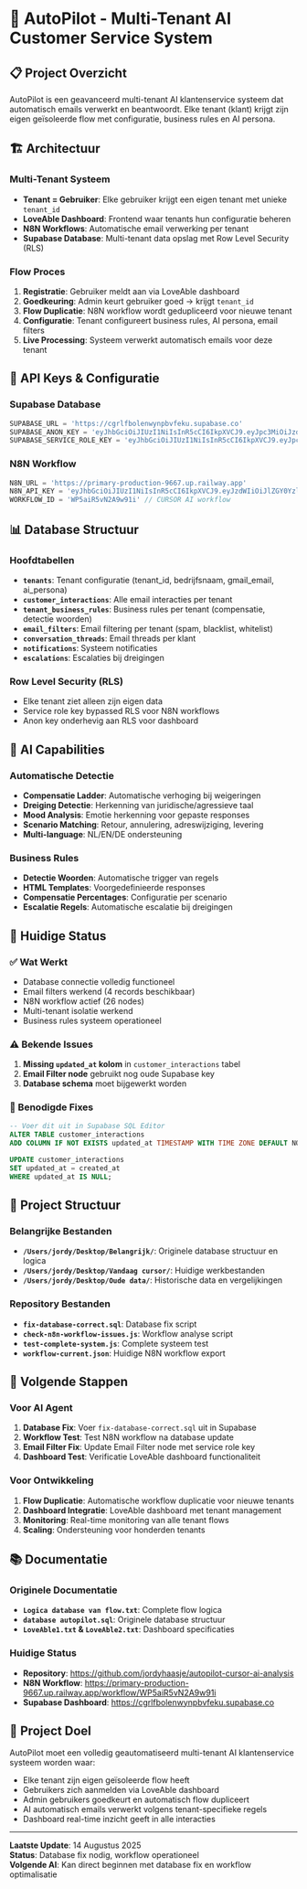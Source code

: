 # 🚀 AutoPilot - Multi-Tenant AI Customer Service System

## 📋 Project Overzicht

AutoPilot is een geavanceerd multi-tenant AI klantenservice systeem dat automatisch emails verwerkt en beantwoordt. Elke tenant (klant) krijgt zijn eigen geïsoleerde flow met configuratie, business rules en AI persona.

## 🏗️ Architectuur

### **Multi-Tenant Systeem**
- **Tenant = Gebruiker**: Elke gebruiker krijgt een eigen tenant met unieke `tenant_id`
- **LoveAble Dashboard**: Frontend waar tenants hun configuratie beheren
- **N8N Workflows**: Automatische email verwerking per tenant
- **Supabase Database**: Multi-tenant data opslag met Row Level Security (RLS)

### **Flow Proces**
1. **Registratie**: Gebruiker meldt aan via LoveAble dashboard
2. **Goedkeuring**: Admin keurt gebruiker goed → krijgt `tenant_id`
3. **Flow Duplicatie**: N8N workflow wordt gedupliceerd voor nieuwe tenant
4. **Configuratie**: Tenant configureert business rules, AI persona, email filters
5. **Live Processing**: Systeem verwerkt automatisch emails voor deze tenant

## 🔑 API Keys & Configuratie

### **Supabase Database**
```javascript
SUPABASE_URL = 'https://cgrlfbolenwynpbvfeku.supabase.co'
SUPABASE_ANON_KEY = 'eyJhbGciOiJIUzI1NiIsInR5cCI6IkpXVCJ9.eyJpc3MiOiJzdXBhYmFzZSIsInJlZiI6ImNncmxmYm9sZW53eW5wYnZmZWt1Iiwicm9sZSI6ImFub24iLCJpYXQiOjE3NTM3ODk0MDgsImV4cCI6MjA2OTM2NTQwOH0.0QKyqBtoHxnn04T3hA0mv5lEbZSKfauysqrNGhMeACY'
SUPABASE_SERVICE_ROLE_KEY = 'eyJhbGciOiJIUzI1NiIsInR5cCI6IkpXVCJ9.eyJpc3MiOiJzdXBhYmFzZSIsInJlZiI6ImNncmxmYm9sZW53eW5wYnZmZWt1Iiwicm9sZSI6InNlcnZpY2Vfcm9sZSIsImlhdCI6MTc1Mzc4OTQwOCwiZXhwIjoyMDY5MzY1NDA4fQ.0QKyqBtoHxnn04T3hA0mv5lEbZSKfauysqrNGhMeACY'
```

### **N8N Workflow**
```javascript
N8N_URL = 'https://primary-production-9667.up.railway.app'
N8N_API_KEY = 'eyJhbGciOiJIUzI1NiIsInR5cCI6IkpXVCJ9.eyJzdWIiOiJlZGY0YzllZC00ZDE1LTQxODUtOGU1Ny1hN2NlNTIwNjBlNGMiLCJpc3MiOiJuOG4iLCJhdWQiOiJwdWJsaWMtYXBpIiwiaWF0IjoxNzU1MTY2NTY2LCJleHAiOjE3NTc3MzYwMDB9.awhRu46eFbhMPFAiv7hgFTtxLTIwpxFF7ebmXMkFPiM'
WORKFLOW_ID = 'WP5aiR5vN2A9w91i' // CURSOR AI workflow
```

## 📊 Database Structuur

### **Hoofdtabellen**
- **`tenants`**: Tenant configuratie (tenant_id, bedrijfsnaam, gmail_email, ai_persona)
- **`customer_interactions`**: Alle email interacties per tenant
- **`tenant_business_rules`**: Business rules per tenant (compensatie, detectie woorden)
- **`email_filters`**: Email filtering per tenant (spam, blacklist, whitelist)
- **`conversation_threads`**: Email threads per klant
- **`notifications`**: Systeem notificaties
- **`escalations`**: Escalaties bij dreigingen

### **Row Level Security (RLS)**
- Elke tenant ziet alleen zijn eigen data
- Service role key bypassed RLS voor N8N workflows
- Anon key onderhevig aan RLS voor dashboard

## 🤖 AI Capabilities

### **Automatische Detectie**
- **Compensatie Ladder**: Automatische verhoging bij weigeringen
- **Dreiging Detectie**: Herkenning van juridische/agressieve taal
- **Mood Analysis**: Emotie herkenning voor gepaste responses
- **Scenario Matching**: Retour, annulering, adreswijziging, levering
- **Multi-language**: NL/EN/DE ondersteuning

### **Business Rules**
- **Detectie Woorden**: Automatische trigger van regels
- **HTML Templates**: Voorgedefinieerde responses
- **Compensatie Percentages**: Configuratie per scenario
- **Escalatie Regels**: Automatische escalatie bij dreigingen

## 🔧 Huidige Status

### **✅ Wat Werkt**
- Database connectie volledig functioneel
- Email filters werkend (4 records beschikbaar)
- N8N workflow actief (26 nodes)
- Multi-tenant isolatie werkend
- Business rules systeem operationeel

### **⚠️ Bekende Issues**
1. **Missing `updated_at` kolom** in `customer_interactions` tabel
2. **Email Filter node** gebruikt nog oude Supabase key
3. **Database schema** moet bijgewerkt worden

### **🔧 Benodigde Fixes**
```sql
-- Voer dit uit in Supabase SQL Editor
ALTER TABLE customer_interactions 
ADD COLUMN IF NOT EXISTS updated_at TIMESTAMP WITH TIME ZONE DEFAULT NOW();

UPDATE customer_interactions 
SET updated_at = created_at 
WHERE updated_at IS NULL;
```

## 📁 Project Structuur

### **Belangrijke Bestanden**
- **`/Users/jordy/Desktop/Belangrijk/`**: Originele database structuur en logica
- **`/Users/jordy/Desktop/Vandaag cursor/`**: Huidige werkbestanden
- **`/Users/jordy/Desktop/Oude data/`**: Historische data en vergelijkingen

### **Repository Bestanden**
- **`fix-database-correct.sql`**: Database fix script
- **`check-n8n-workflow-issues.js`**: Workflow analyse script
- **`test-complete-system.js`**: Complete systeem test
- **`workflow-current.json`**: Huidige N8N workflow export

## 🚀 Volgende Stappen

### **Voor AI Agent**
1. **Database Fix**: Voer `fix-database-correct.sql` uit in Supabase
2. **Workflow Test**: Test N8N workflow na database update
3. **Email Filter Fix**: Update Email Filter node met service role key
4. **Dashboard Test**: Verificatie LoveAble dashboard functionaliteit

### **Voor Ontwikkeling**
1. **Flow Duplicatie**: Automatische workflow duplicatie voor nieuwe tenants
2. **Dashboard Integratie**: LoveAble dashboard met tenant management
3. **Monitoring**: Real-time monitoring van alle tenant flows
4. **Scaling**: Ondersteuning voor honderden tenants

## 📚 Documentatie

### **Originele Documentatie**
- **`Logica database van flow.txt`**: Complete flow logica
- **`database autopilot.sql`**: Originele database structuur
- **`LoveAble1.txt` & `LoveAble2.txt`**: Dashboard specificaties

### **Huidige Status**
- **Repository**: https://github.com/jordyhaasje/autopilot-cursor-ai-analysis
- **N8N Workflow**: https://primary-production-9667.up.railway.app/workflow/WP5aiR5vN2A9w91i
- **Supabase Dashboard**: https://cgrlfbolenwynpbvfeku.supabase.co

## 🎯 Project Doel

AutoPilot moet een volledig geautomatiseerd multi-tenant AI klantenservice systeem worden waar:
- Elke tenant zijn eigen geïsoleerde flow heeft
- Gebruikers zich aanmelden via LoveAble dashboard
- Admin gebruikers goedkeurt en automatisch flow dupliceert
- AI automatisch emails verwerkt volgens tenant-specifieke regels
- Dashboard real-time inzicht geeft in alle interacties

---

**Laatste Update**: 14 Augustus 2025  
**Status**: Database fix nodig, workflow operationeel  
**Volgende AI**: Kan direct beginnen met database fix en workflow optimalisatie
